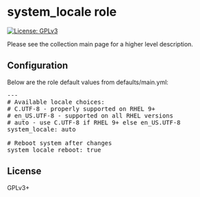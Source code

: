 # system_locale role

[![License: GPLv3](https://img.shields.io/badge/license-GPLv3-brightgreen.svg)](https://www.gnu.org/licenses/gpl-3.0)

Please see the collection main page for a higher level description.

## Configuration

Below are the role default values from defaults/main.yml:

<pre>
---
# Available locale choices:
# C.UTF-8 - properly supported on RHEL 9+
# en_US.UTF-8 - supported on all RHEL versions
# auto - use C.UTF-8 if RHEL 9+ else en_US.UTF-8
system_locale: auto

# Reboot system after changes
system_locale_reboot: true
</pre>

## License

GPLv3+
